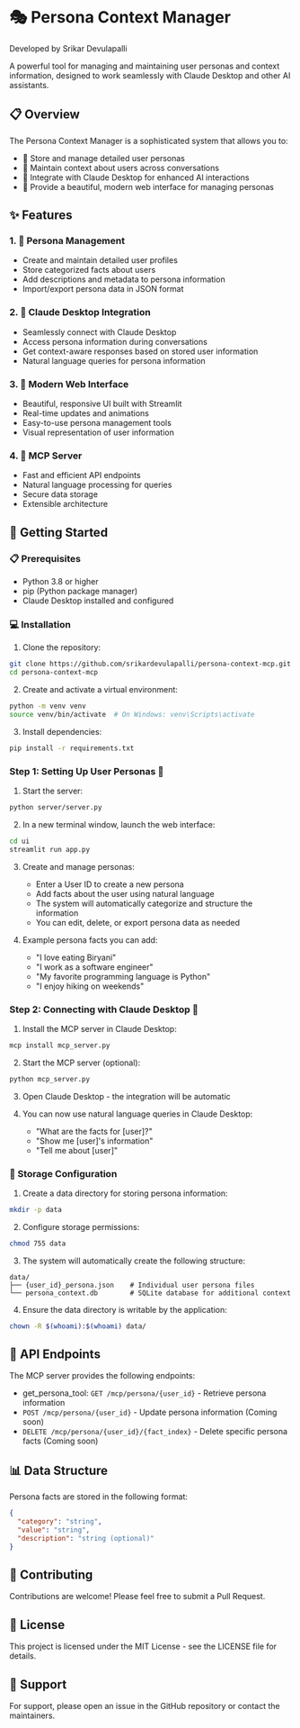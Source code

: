 # 🎭 Persona Context Manager

Developed by Srikar Devulapalli

A powerful tool for managing and maintaining user personas and context information, designed to work seamlessly with Claude Desktop and other AI assistants.

## 📋 Overview

The Persona Context Manager is a sophisticated system that allows you to:
- 📝 Store and manage detailed user personas
- 🔄 Maintain context about users across conversations
- 🤖 Integrate with Claude Desktop for enhanced AI interactions
- 🎨 Provide a beautiful, modern web interface for managing personas

## ✨ Features

### 1. 👤 Persona Management
- Create and maintain detailed user profiles
- Store categorized facts about users
- Add descriptions and metadata to persona information
- Import/export persona data in JSON format

### 2. 🤖 Claude Desktop Integration
- Seamlessly connect with Claude Desktop
- Access persona information during conversations
- Get context-aware responses based on stored user information
- Natural language queries for persona information

### 3. 🎨 Modern Web Interface
- Beautiful, responsive UI built with Streamlit
- Real-time updates and animations
- Easy-to-use persona management tools
- Visual representation of user information

### 4. 🚀 MCP Server
- Fast and efficient API endpoints
- Natural language processing for queries
- Secure data storage
- Extensible architecture

## 🚀 Getting Started

### 📋 Prerequisites
- Python 3.8 or higher
- pip (Python package manager)
- Claude Desktop installed and configured

### 💻 Installation

1. Clone the repository:
```bash
git clone https://github.com/srikardevulapalli/persona-context-mcp.git
cd persona-context-mcp
```

2. Create and activate a virtual environment:
```bash
python -m venv venv
source venv/bin/activate  # On Windows: venv\Scripts\activate
```

3. Install dependencies:
```bash
pip install -r requirements.txt
```

### Step 1: Setting Up User Personas 👤

1. Start the server:
```bash
python server/server.py
```

2. In a new terminal window, launch the web interface:
```bash
cd ui
streamlit run app.py
```

3. Create and manage personas:
   - Enter a User ID to create a new persona
   - Add facts about the user using natural language
   - The system will automatically categorize and structure the information
   - You can edit, delete, or export persona data as needed

4. Example persona facts you can add:
   - "I love eating Biryani"
   - "I work as a software engineer"
   - "My favorite programming language is Python"
   - "I enjoy hiking on weekends"

### Step 2: Connecting with Claude Desktop 🤖

1. Install the MCP server in Claude Desktop:
```bash
mcp install mcp_server.py
```

2. Start the MCP server (optional):
```bash
python mcp_server.py
```

3. Open Claude Desktop - the integration will be automatic

4. You can now use natural language queries in Claude Desktop:
   - "What are the facts for [user]?"
   - "Show me [user]'s information"
   - "Tell me about [user]"

### 💾 Storage Configuration

1. Create a data directory for storing persona information:
```bash
mkdir -p data
```

2. Configure storage permissions:
```bash
chmod 755 data
```

3. The system will automatically create the following structure:
```
data/
├── {user_id}_persona.json    # Individual user persona files
└── persona_context.db        # SQLite database for additional context
```

4. Ensure the data directory is writable by the application:
```bash
chown -R $(whoami):$(whoami) data/
```

## 🔌 API Endpoints

The MCP server provides the following endpoints:

- get_persona_tool: `GET /mcp/persona/{user_id}` - Retrieve persona information
- `POST /mcp/persona/{user_id}` - Update persona information (Coming soon)
- `DELETE /mcp/persona/{user_id}/{fact_index}` - Delete specific persona facts (Coming soon)

## 📊 Data Structure

Persona facts are stored in the following format:
```json
{
  "category": "string",
  "value": "string",
  "description": "string (optional)"
}
```

## 🤝 Contributing

Contributions are welcome! Please feel free to submit a Pull Request.

## 📄 License

This project is licensed under the MIT License - see the LICENSE file for details.

## 💬 Support

For support, please open an issue in the GitHub repository or contact the maintainers. 